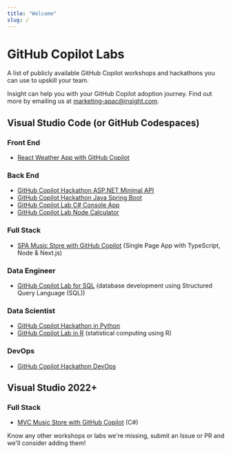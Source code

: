```yaml
---
title: "Welcome"
slug: /
---
```


# GitHub Copilot Labs

A list of publicly available GitHub Copilot workshops and hackathons you can use to upskill your team.

Insight can help you with your GitHub Copilot adoption journey. Find out more by emailing us at [marketing-apac@insight.com](mailto:marketing-apac@insight.com?Subject=GitHub%20Copilot%20Adoption%20Help).

## Visual Studio Code (or GitHub Codespaces)

### Front End

- [React Weather App with GitHub Copilot](https://github.com/GitHub-Insight-ANZ-Lab/copilot-lab-weather-app-react)

### Back End

- [GitHub Copilot Hackathon ASP.NET Minimal API](https://github.com/GitHub-Insight-ANZ-Lab/copilot-hackathon-minimal-api-csharp)
- [GitHub Copilot Hackathon Java Spring Boot](https://github.com/GitHub-Insight-ANZ-Lab/copilot-hackathon-java-spring-boot)
- [GitHub Copilot Lab C# Console App](https://github.com/GitHub-Insight-ANZ-Lab/copilot-lab-music-store-csharp-console)
- [GitHub Copilot Lab Node Calculator](https://github.com/GitHub-Insight-ANZ-Lab/copilot-node-calculator)

### Full Stack

- [SPA Music Store with GitHub Copilot](https://github.com/GitHub-Insight-ANZ-Lab/copilot-lab-music-store-typescript) (Single Page App with TypeScript, Node & Next.js)

### Data Engineer

- [GitHub Copilot Lab for SQL](https://github.com/GitHub-Insight-ANZ-Lab/copilot-lab-sql) (database development using Structured Query Language (SQL))

### Data Scientist

- [GitHub Copilot Hackathon in Python](https://github.com/GitHub-Insight-ANZ-Lab/copilot-hackathon-data-engineer-python)
- [GitHub Copilot Lab in R](https://github.com/GitHub-Insight-ANZ-Lab/copilot-lab-r) (statistical computing using R)

### DevOps

- [GitHub Copilot Hackathon DevOps](https://github.com/GitHub-Insight-ANZ-Lab/copilot-hackathon-devops)

## Visual Studio 2022+

### Full Stack

- [MVC Music Store with GitHub Copilot](https://github.com/GitHub-Insight-ANZ-Lab/copilot-lab-music-store-csharp) (C#)

Know any other workshops or labs we're missing, submit an Issue or PR and we'll consider adding them!
